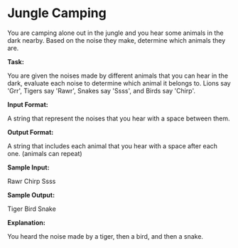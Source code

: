 
# Jungle Camping

You are camping alone out in the jungle and you hear some animals in the dark nearby. Based on the noise they make, determine which animals they are. 

**Task:**

You are given the noises made by different animals that you can hear in the dark, evaluate each noise to determine which animal it belongs to. Lions say 'Grr', Tigers say 'Rawr', Snakes say 'Ssss', and Birds say 'Chirp'. 

**Input Format:**

A string that represent the noises that you hear with a space between them. 

**Output Format:**

A string that includes each animal that you hear with a space after each one. (animals can repeat) 

**Sample Input:**

Rawr Chirp Ssss 

**Sample Output:**

Tiger Bird Snake

**Explanation:**
  
You heard the noise made by a tiger, then a bird, and then a snake.